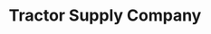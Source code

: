 ---
title: "Tractor Supply Company"
url: /new-smyrna-beach/tractor-supply-company/
shop: Dorfladen
---